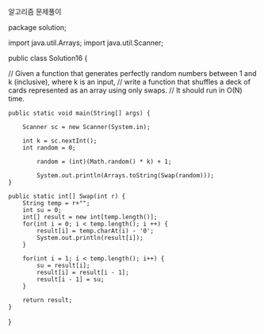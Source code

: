 알고리즘 문제풀이

package solution;

import java.util.Arrays;
import java.util.Scanner;

public class Solution16 {

//	Given a function that generates perfectly random numbers between 1 and k (inclusive), where k is an input, 
//	write a function that shuffles a deck of cards represented as an array using only swaps.
//	It should run in O(N) time.

	public static void main(String[] args) {
	
		Scanner sc = new Scanner(System.in);
		
		int k = sc.nextInt();
		int random = 0;
			
			random = (int)(Math.random() * k) + 1;
	
			System.out.println(Arrays.toString(Swap(random)));
	}
	
	public static int[] Swap(int r) {
		String temp = r+"";
		int su = 0;
		int[] result = new int[temp.length()];
		for(int i = 0; i < temp.length(); i ++) {
			result[i] = temp.charAt(i) - '0';
			System.out.println(result[i]);
		}
		
		for(int i = 1; i < temp.length(); i++) {
			su = result[i];
			result[i] = result[i - 1];
			result[i - 1] = su;
		}
		
		return result;
	}
}
